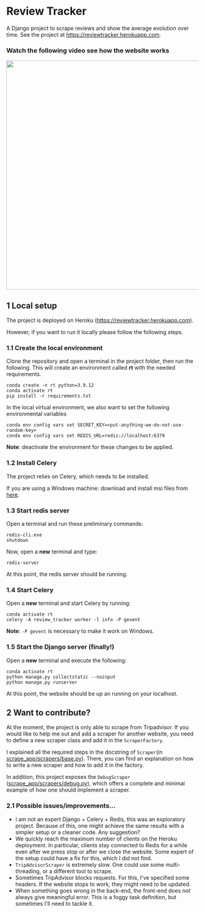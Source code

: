 # Review Tracker

A Django project to scrape reviews and show the average evolution over time. See the project at https://reviewtracker.herokuapp.com.

### Watch the following video see how the website works
[<img src="https://img.youtube.com/vi/nw7wc2y8jpY/maxresdefault.jpg" width="600">](https://youtu.be/nw7wc2y8jpY)


## 1 Local setup

The project is deployed on Heroku (https://reviewtracker.herokuapp.com). 

However, if you want to run it locally  please follow the following steps.

### 1.1 Create the local environment

Clone the repository and open a terminal in the project folder, then run the following. This will create an environment
called **rt** with the needed requirements.

```
conda create -n rt python=3.9.12
conda activate rt
pip install -r requirements.txt
```

In the local virtual environment, we also want to set the following environmental variables
```
conda env config vars set SECRET_KEY=<put-anything-we-do-not-use-random-key>
conda env config vars set REDIS_URL=redis://localhost:6379
```

**Note**: deactivate the environment for these changes to be applied.

### 1.2 Install Celery

The project relies on Celery, which needs to be installed.

If you are using a Windows machine: download and install msi files from [here](https://github.com/microsoftarchive/redis/releases).

### 1.3 Start redis server

Open a terminal and run these preliminary commands:
```
redis-cli.exe
shutdown
```

Now, open a **new** terminal and type:
```
redis-server
```

At this point, the redis server should be running.

### 1.4 Start Celery

Open a **new** terminal and start Celery by running:
```
conda activate rt
celery -A review_tracker worker -l info -P gevent
```

**Note**: `-P gevent` is necessary to make it work on Windows.


### 1.5 Start the Django server (finally!)

Open a **new** terminal and execute the following:
```
conda activate rt
python manage.py collectstatic --noinput
python manage.py runserver
```

At this point, the website should be up an running on your localhost.


## 2 Want to contribute?

At the moment, the project is only able to scrape from Tripadvisor. 
If you would like to help me out and add a scraper for another website, 
you need to define a new scraper class and add it in the `ScraperFactory`. 

I explained all the required steps in the docstring of 
`Scraper`(in [scrape_app/scrapers/base.py](https://github.com/spig95/review-tracker/blob/main/scrape_app/scrapers/base.py)).
There, you can find an explanation on how to write a new scraper and how to add it in the factory.

In addition, this project exposes the
`DebugScraper` ([scrape_app/scrapers/debug.py](https://github.com/spig95/review-tracker/blob/main/scrape_app/scrapers/debug.py)),
which offers a complete and minimal example of how one should implement a scraper.

### 2.1 Possible issues/improvements...

 - I am not an expert Django + Celery + Redis, this was an exploratory project. 
   Because of this, one might achieve the same results with a simpler setup or a cleaner code. 
   Any suggestion?
 - We quickly reach the maximum number of clients on the Heroku deployment. 
   In particular, clients stay connected to Redis for a while even after we press stop or after we close the website. 
   Some expert of the setup could have a fix for this, which I did not find.
 - `TripAdvisorScraper` is extremely slow. One could use some multi-threading, or a different tool to scrape.
 - Sometimes TripAdvisor blocks requests. For this, I've specified some headers.
   If the website stops to work, they might need to be updated.
 - When something goes wrong in the back-end, the front-end does not always give meaningful error. 
   This is a foggy task definition, but sometimes I'll need to tackle it.
